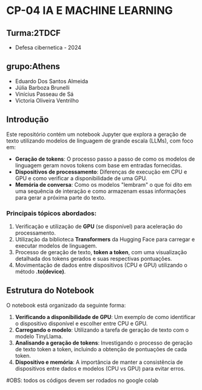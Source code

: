 

# CP-04 IA E MACHINE LEARNING

## Turma:2TDCF

- Defesa cibernetica - 2024

## grupo:Athens

- Eduardo Dos Santos Almeida
- Júlia Barboza Brunelli
- Vinícius Passeau de Sá
- Victoria Oliveira Ventrilho

## Introdução

Este repositório contém um notebook Jupyter que explora a geração de texto utilizando modelos de linguagem de grande escala (LLMs), com foco em:

- **Geração de tokens**: O processo passo a passo de como os modelos de linguagem geram novos tokens com base em entradas fornecidas.
- **Dispositivos de processamento**: Diferenças de execução em CPU e GPU e como verificar a disponibilidade de uma GPU.
- **Memória de conversa**: Como os modelos "lembram" o que foi dito em uma sequência de interação e como armazenam essas informações para gerar a próxima parte do texto.

### Principais tópicos abordados:

1. Verificação e utilização de **GPU** (se disponível) para aceleração do processamento.
2. Utilização da biblioteca **Transformers** da Hugging Face para carregar e executar modelos de linguagem.
3. Processo de geração de texto, **token a token**, com uma visualização detalhada dos tokens gerados e suas respectivas pontuações.
4. Movimentação de dados entre dispositivos (CPU e GPU) utilizando o método **.to(device)**.

## Estrutura do Notebook

O notebook está organizado da seguinte forma:

1. **Verificando a disponibilidade de GPU**: Um exemplo de como identificar o dispositivo disponível e escolher entre CPU e GPU.
2. **Carregando o modelo**: Utilizando a tarefa de geração de texto com o modelo TinyLlama.
3. **Analisando a geração de tokens**: Investigando o processo de geração de texto token a token, incluindo a obtenção de pontuações de cada token.
4. **Dispositivo e memória**: A importância de manter a consistência de dispositivos entre dados e modelos (CPU vs GPU) para evitar erros.

#OBS: todos os códigos devem ser rodados no google colab

